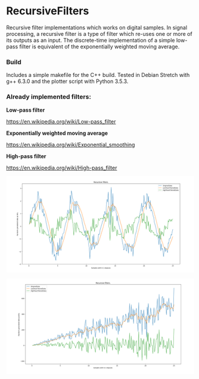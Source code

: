 # RecursiveFilters
Recursive filter implementations which works on digital samples. In signal processing, a recursive filter is a type of filter which re-uses one or more of its outputs as an input. The discrete-time implementation of a simple low-pass filter is equivalent of the exponentially weighted moving average.

### Build
Includes a simple makefile for the C++ build. Tested in Debian Stretch with g++ 6.3.0 and the plotter script with Python 3.5.3.

### Already implemented filters:
**Low-pass filter**

https://en.wikipedia.org/wiki/Low-pass_filter

**Exponentially weighted moving average**

https://en.wikipedia.org/wiki/Exponential_smoothing

**High-pass filter**

https://en.wikipedia.org/wiki/High-pass_filter

![alt text](https://raw.githubusercontent.com/janohhank/RecursiveFilters/master/doc/sinus-with-noise.png)

![alt text](https://raw.githubusercontent.com/janohhank/RecursiveFilters/master/doc/linear-with-noise.png)